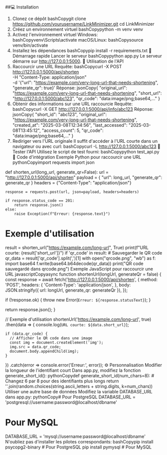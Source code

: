 ##💻 Installation
1. Clonez ce dépôt
bashCopygit clone https://github.com/yourusername/LinkMinimizer.git
cd LinkMinimizer
2. Créez un environnement virtuel
bashCopypython -m venv venv
3. Activez l'environnement virtuel
Windows:
bashCopyvenv\Scripts\activate
macOS/Linux:
bashCopysource venv/bin/activate
4. Installez les dépendances
bashCopypip install -r requirements.txt
🚀 Démarrage rapide
Lancer le serveur
bashCopypython app.py
Le serveur démarre sur http://127.0.0.1:5000.
📝 Utilisation de l'API
1. Raccourcir une URL
Requête:
bashCopycurl -X POST http://127.0.0.1:5000/api/shorten \
  -H "Content-Type: application/json" \
  -d '{"url": "https://example.com/very-long-url-that-needs-shortening", "generate_qr": true}'
Réponse:
jsonCopy{
  "original_url": "https://example.com/very-long-url-that-needs-shortening",
  "short_url": "http://127.0.0.1:5000/abc123",
  "qr_code": "data:image/png;base64,..."
}
2. Obtenir des informations sur une URL raccourcie
Requête:
bashCopycurl -X GET http://127.0.0.1:5000/api/info/abc123
Réponse:
jsonCopy{
  "short_id": "abc123",
  "original_url": "https://example.com/very-long-url-that-needs-shortening",
  "created_at": "2025-03-08T12:34:56",
  "last_accessed": "2025-03-08T13:45:12",
  "access_count": 5,
  "qr_code": "data:image/png;base64,..."
}
3. Rediriger vers l'URL originale
Il suffit d'accéder à l'URL courte dans un navigateur ou avec curl:
bashCopycurl -L http://127.0.0.1:5000/abc123
🧪 Tester l'API
Utilisez le script de test fourni:
bashCopypython test_api.py
🔧 Code d'intégration
Exemple Python pour raccourcir une URL
pythonCopyimport requests
import json

def shorten_url(long_url, generate_qr=False):
    url = "http://127.0.0.1:5000/api/shorten"
    payload = {
        "url": long_url,
        "generate_qr": generate_qr
    }
    headers = {"Content-Type": "application/json"}
    
    response = requests.post(url, json=payload, headers=headers)
    
    if response.status_code == 201:
        return response.json()
    else:
        raise Exception(f"Erreur: {response.text}")

# Exemple d'utilisation
result = shorten_url("https://example.com/long-url", True)
print(f"URL courte: {result['short_url']}")
if 'qr_code' in result:
    # Sauvegarder le QR code
    qr_data = result['qr_code'].split(',')[1]
    with open("qrcode.png", "wb") as f:
        import base64
        f.write(base64.b64decode(qr_data))
    print("QR code sauvegardé dans qrcode.png")
Exemple JavaScript pour raccourcir une URL
javascriptCopyasync function shortenUrl(longUrl, generateQr = false) {
  const response = await fetch('http://127.0.0.1:5000/api/shorten', {
    method: 'POST',
    headers: {
      'Content-Type': 'application/json',
    },
    body: JSON.stringify({
      url: longUrl,
      generate_qr: generateQr
    }),
  });
  
  if (!response.ok) {
    throw new Error(`Erreur: ${response.statusText}`);
  }
  
  return response.json();
}

// Exemple d'utilisation
shortenUrl('https://example.com/long-url', true)
  .then(data => {
    console.log(`URL courte: ${data.short_url}`);
    
    if (data.qr_code) {
      // Afficher le QR code dans une image
      const img = document.createElement('img');
      img.src = data.qr_code;
      document.body.appendChild(img);
    }
  })
  .catch(error => console.error('Erreur:', error));
⚙️ Personnalisation
Modifier la longueur de l'identifiant court
Dans app.py, modifiez la fonction generate_short_id():
pythonCopydef generate_short_id(num_chars=8):  # Changez 6 par 8 pour des identifiants plus longs
    return ''.join(random.choices(string.ascii_letters + string.digits, k=num_chars))
Utiliser une autre base de données
Modifiez la variable DATABASE_URL dans app.py:
pythonCopy# Pour PostgreSQL
DATABASE_URL = 'postgresql://username:password@localhost/dbname'

# Pour MySQL
DATABASE_URL = 'mysql://username:password@localhost/dbname'
N'oubliez pas d'installer les pilotes correspondants:
bashCopypip install psycopg2-binary  # Pour PostgreSQL
pip install pymysql  # Pour MySQL
